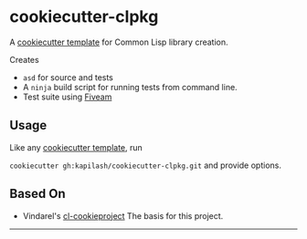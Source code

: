 # cookiecutter-clpkg

A [cookiecutter template](https://cookiecutter.readthedocs.io/en/stable/overview.html) for Common Lisp library creation.

Creates
- `asd` for source and tests
- A `ninja` build script for running tests from command line.
- Test suite using [Fiveam](https://common-lisp.net/project/fiveam/docs/)

## Usage

Like any [cookiecutter template](https://cookiecutter.readthedocs.io/en/stable/usage.html), run 

`cookiecutter gh:kapilash/cookiecutter-clpkg.git` and provide options.


## Based On

- Vindarel's [cl-cookieproject](https://github.com/vindarel/cl-cookieproject)
  The basis for this project.

---

